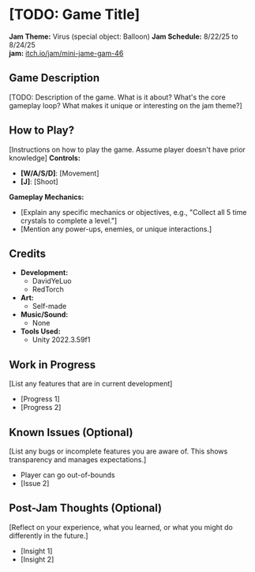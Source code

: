 # [TODO: Game Title]
**Jam Theme:** Virus (special object: Balloon)
**Jam Schedule:** 8/22/25 to 8/24/25  
**jam:** [itch.io/jam/mini-jame-gam-46](https://itch.io/jam/mini-jame-gam-46)

## Game Description
[TODO: Description of the game. What is it about? What's the core gameplay loop? What makes it unique or interesting on the jam theme?]

## How to Play?
[Instructions on how to play the game. Assume player doesn't have prior knowledge]
**Controls:**
* **[W/A/S/D]**: [Movement]
* **[J]**: [Shoot]

**Gameplay Mechanics:**
* [Explain any specific mechanics or objectives, e.g., "Collect all 5 time crystals to complete a level."]
* [Mention any power-ups, enemies, or unique interactions.]

## Credits
* **Development:**
    * DavidYeLuo
    * RedTorch
* **Art:**
    * Self-made
* **Music/Sound:**
    * None
* **Tools Used:**
    * Unity 2022.3.59f1

## Work in Progress
[List any features that are in current development]
* [Progress 1]
* [Progress 2]

## Known Issues (Optional)
[List any bugs or incomplete features you are aware of. This shows transparency and manages expectations.]
* Player can go out-of-bounds
* [Issue 2]

## Post-Jam Thoughts (Optional)
[Reflect on your experience, what you learned, or what you might do differently in the future.]
* [Insight 1]
* [Insight 2]
